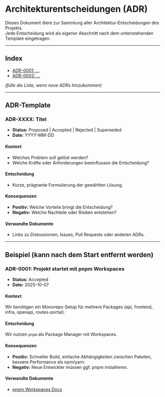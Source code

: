 # Architekturentscheidungen (ADR)

Dieses Dokument dient zur Sammlung aller Architektur-Entscheidungen des Projekts.  
Jede Entscheidung wird als eigener Abschnitt nach dem untenstehenden Template eingetragen.

---

## Index

- [ADR-0001: …](#adr-0001)  
- [ADR-0002: …](#adr-0002)  

*(fülle die Liste, wenn neue ADRs hinzukommen)*

---

## ADR-Template

### ADR-XXXX: Titel
- **Status:** Proposed | Accepted | Rejected | Superseded
- **Date:** YYYY-MM-DD

#### Kontext
- Welches Problem soll gelöst werden?
- Welche Kräfte oder Anforderungen beeinflussen die Entscheidung?

#### Entscheidung
- Kurze, prägnante Formulierung der gewählten Lösung.

#### Konsequenzen
- **Positiv:** Welche Vorteile bringt die Entscheidung?
- **Negativ:** Welche Nachteile oder Risiken entstehen?

#### Verwandte Dokumente
- Links zu Diskussionen, Issues, Pull Requests oder anderen ADRs.

---

## Beispiel (kann nach dem Start entfernt werden)

### ADR-0001: Projekt startet mit pnpm Workspaces
- **Status:** Accepted  
- **Date:** 2025-10-07  

#### Kontext
Wir benötigen ein Monorepo-Setup für mehrere Packages (api, frontend, infra, openapi, routes-portal).  

#### Entscheidung
Wir nutzen `pnpm` als Package Manager mit Workspaces.  

#### Konsequenzen
- **Positiv:** Schneller Build, einfache Abhängigkeiten zwischen Paketen, bessere Performance als npm/yarn.  
- **Negativ:** Neue Entwickler müssen ggf. pnpm installieren.  

#### Verwandte Dokumente
- [pnpm Workspaces Docs](https://pnpm.io/workspaces)
